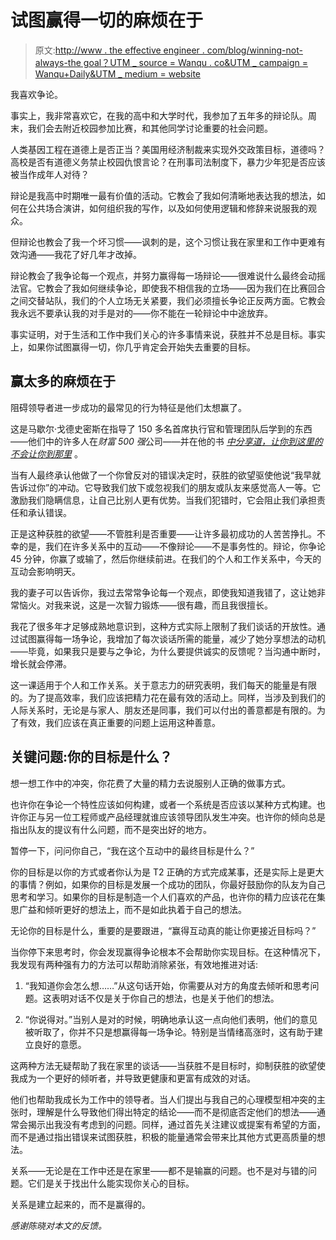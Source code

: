 # 试图赢得一切的麻烦在于

> 原文:[http://www . the effective engineer . com/blog/winning-not-always-the goal？UTM _ source = Wanqu . co&UTM _ campaign = Wanqu+Daily&UTM _ medium = website](http://www.theeffectiveengineer.com/blog/winning-isnt-always-the-goal?utm_source=wanqu.co&utm_campaign=Wanqu+Daily&utm_medium=website)



我喜欢争论。

事实上，我非常喜欢它，在我的高中和大学时代，我参加了五年多的辩论队。周末，我们会去附近校园参加比赛，和其他同学讨论重要的社会问题。

人类基因工程在道德上是否正当？美国用经济制裁来实现外交政策目标，道德吗？高校是否有道德义务禁止校园仇恨言论？在刑事司法制度下，暴力少年犯是否应该被当作成年人对待？

辩论是我高中时期唯一最有价值的活动。它教会了我如何清晰地表达我的想法，如何在公共场合演讲，如何组织我的写作，以及如何使用逻辑和修辞来说服我的观众。

但辩论也教会了我一个坏习惯——讽刺的是，这个习惯让我在家里和工作中更难有效沟通——我花了好几年才改掉。

辩论教会了我争论每一个观点，并努力赢得每一场辩论——很难说什么最终会动摇法官。它教会了我如何继续争论，即使我不相信我的立场——因为我们在比赛回合之间交替站队，我们的个人立场无关紧要，我们必须擅长争论正反两方面。它教会我永远不要承认我的对手是对的——你不能在一轮辩论中中途放弃。

事实证明，对于生活和工作中我们关心的许多事情来说，获胜并不总是目标。事实上，如果你试图赢得一切，你几乎肯定会开始失去重要的目标。

## 赢太多的麻烦在于

阻碍领导者进一步成功的最常见的行为特征是他们太想赢了。

这是马歇尔·戈德史密斯在指导了 150 多名首席执行官和管理团队后学到的东西——他们中的许多人在*财富 500 强*公司——并在他的书 [*中分享道，让你到这里的不会让你到那里*](https://www.amazon.com/What-Got-Here-Wont-There/dp/1401301304/ref=as_li_ss_tl?s=books&ie=UTF8&qid=1471531682&sr=1-1&keywords=what+you+got+here+won't+get+you+there&linkCode=ll1&tag=theeffeengi-20&linkId=f6cf9bb0c0ccd81ca3ff2433893ac43e) 。

当有人最终承认他做了一个你曾反对的错误决定时，获胜的欲望驱使他说“我早就告诉过你”的冲动。它导致我们放下或忽视我们的朋友或队友来感觉高人一等。它激励我们隐瞒信息，让自己比别人更有优势。当我们犯错时，它会阻止我们承担责任和承认错误。

正是这种获胜的欲望——不管胜利是否重要——让许多最初成功的人苦苦挣扎。不幸的是，我们在许多关系中的互动——不像辩论——不是事务性的。辩论，你争论 45 分钟，你赢了或输了，然后你继续前进。在我们的个人和工作关系中，今天的互动会影响明天。

我的妻子可以告诉你，我过去常常争论每一个观点，即使我知道我错了，这让她非常恼火。对我来说，这是一次智力锻炼——很有趣，而且我很擅长。

我花了很多年才足够成熟地意识到，这种方式实际上限制了我们谈话的开放性。通过试图赢得每一场争论，我增加了每次谈话所需的能量，减少了她分享想法的动机——毕竟，如果我只是要与之争论，为什么要提供诚实的反馈呢？当沟通中断时，增长就会停滞。

这一课适用于个人和工作关系。关于意志力的研究表明，我们每天的能量是有限的。为了提高效率，我们应该把精力花在最有效的活动上。同样，当涉及到我们的人际关系时，无论是与家人、朋友还是同事，我们可以付出的善意都是有限的。为了有效，我们应该在真正重要的问题上运用这种善意。

## 关键问题:你的目标是什么？

想一想工作中的冲突，你花费了大量的精力去说服别人正确的做事方式。

也许你在争论一个特性应该如何构建，或者一个系统是否应该以某种方式构建。也许你正与另一位工程师或产品经理就谁应该领导团队发生冲突。也许你的倾向总是指出队友的提议有什么问题，而不是突出好的地方。

暂停一下，问问你自己，“我在这个互动中的最终目标是什么？”

你的目标是以你的方式或者你认为是 T2 正确的方式完成某事，还是实际上是更大的事情？例如，如果你的目标是发展一个成功的团队，你最好鼓励你的队友为自己思考和学习。如果你的目标是制造一个人们喜欢的产品，也许你的精力应该花在集思广益和倾听更好的想法上，而不是如此执着于自己的想法。

无论你的目标是什么，重要的是要跟进，“赢得互动真的能让你更接近目标吗？”

当你停下来思考时，你会发现赢得争论根本不会帮助你实现目标。在这种情况下，我发现有两种强有力的方法可以帮助消除紧张，有效地推进对话:

1.  “我知道你会怎么想……”从这句话开始，你需要从对方的角度去倾听和思考问题。这表明对话不仅是关于你自己的想法，也是关于他们的想法。

2.  “你说得对。”当别人是对的时候，明确地承认这一点向他们表明，他们的意见被听取了，你并不只是想赢得每一场争论。特别是当情绪高涨时，这有助于建立良好的意愿。

这两种方法无疑帮助了我在家里的谈话——当获胜不是目标时，抑制获胜的欲望使我成为一个更好的倾听者，并导致更健康和更富有成效的对话。

他们也帮助我成长为工作中的领导者。当人们提出与我自己的心理模型相冲突的主张时，理解是什么导致他们得出特定的结论——而不是彻底否定他们的想法——通常会揭示出我没有考虑到的问题。同样，通过首先关注建议或提案有希望的方面，而不是通过指出错误来试图获胜，积极的能量通常会带来比其他方式更高质量的想法。

关系——无论是在工作中还是在家里——都不是输赢的问题。也不是对与错的问题。它们是关于找出什么能实现你关心的目标。

关系是建立起来的，而不是赢得的。

*感谢陈晓对本文的反馈。*

